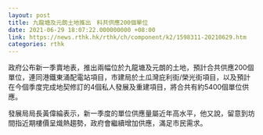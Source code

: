 ```yaml
---
layout: post
title: 九龍塘及元朗土地推出　料共供應200個單位
date: 2021-06-29 18:07:22.000000000 +08:00
link: https://news.rthk.hk/rthk/ch/component/k2/1598311-20210629.htm
categories: rthk
---
```


政府公布新一季賣地表，推出兩幅位於九龍塘及元朗的土地，預計合共供應200個單位，連同港鐵東涌配電站項目，市建局於土瓜灣庇利街/榮光街項目，以及預計在今個季度完成地契修訂的4個私人發展及重建項目，將合共有約5400個單位供應。

發展局局長黃偉綸表示，新一季度的單位供應量屬近年高水平，他又說，留意到坊間指近期樓價呈熾熱趨勢，政府會繼續增加供應，滿足市民需求。
